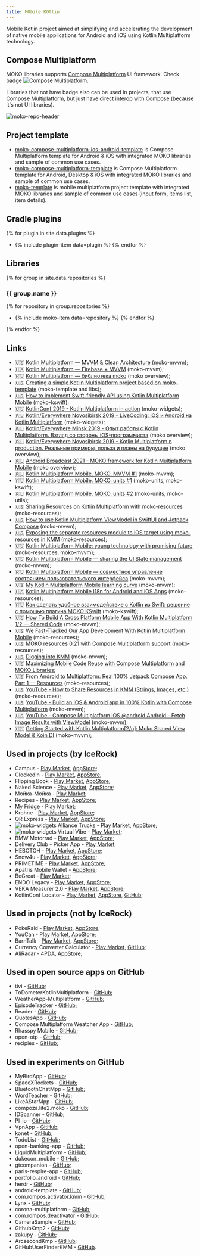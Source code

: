 ```yaml
---
title: MObile KOtlin
---
```

Mobile Kotlin project aimed at simplifying and accelerating the development of native mobile applications for Android and iOS using Kotlin Multiplatform technology.

## Compose Multiplatform

MOKO libraries supports [Compose Multiplatform](https://github.com/JetBrains/compose-multiplatform) UI framework. Check badge ![Compose Multiplatform](http://img.shields.io/badge/compose-multiplatform-6EDB8D.svg?style=flat).

Libraries that not have badge also can be used in projects, that use Compose Multiplatform, but just have direct interop with Compose (because it's not UI libraries).

![moko-repo-header](https://user-images.githubusercontent.com/5010169/231642086-8f243134-2c72-4edc-95bb-12979f512c14.png)

## Project template
* [moko-compose-multiplatform-ios-android-template](https://github.com/icerockdev/moko-compose-multiplatform-ios-android-template) is Compose Multiplatform template for Android & iOS with integrated MOKO libraries and sample of common use cases.
* [moko-compose-multiplatform-template](https://github.com/icerockdev/moko-compose-multiplatform-template) is Compose Multiplatform template for Android, Desktop & iOS with integrated MOKO libraries and sample of common use cases.
* [moko-template](https://github.com/icerockdev/moko-template) is mobile multiplatform project template with integrated MOKO libraries and sample of common use cases (input form, items list, item details).

## Gradle plugins
{% for plugin in site.data.plugins %}
* {% include plugin-item data=plugin %}
{% endfor %}

## Libraries
{% for group in site.data.repositories %}
### {{ group.name }}

{% for repository in group.repositories %}
* {% include moko-item data=repository %}
{% endfor %}

{% endfor %}

## Links
- 🇺🇸 [Kotlin Multiplatform — MVVM & Clean Architecture](https://proandroiddev.com/kotlin-multiplatform-mvvm-clean-architecture-f20b99f90b95) (moko-mvvm);
- 🇺🇸 [Kotlin Multiplatform — Firebase + MVVM](https://proandroiddev.com/kotlin-multiplatform-firebase-mvvm-4cdcddd98893) (moko-mvvm);
- 🇷🇺 [Kotlin Multiplatform — библиотека moko](https://tetraquark.ru/archives/511) (moko overview);
- 🇺🇸 [Creating a simple Kotlin Multiplatform project based on moko-template](https://medium.com/icerock/creating-a-simple-kotlin-multiplatform-project-based-on-moko-template-2dd87d020bbd) (moko-template and libs);
- 🇺🇸 [How to implement Swift-friendly API using Kotlin Multiplatform Mobile](https://icerockdev.com/blog/kotlin-multiplatform/2021-08-09-swift-friendly-API/) (moko-kswift);
- 🇺🇸 [KotlinConf 2019 - Kotlin Multiplatform in action](https://www.youtube.com/watch?v=IKYsX6nBcsw) (moko-widgets);
- 🇷🇺 [Kotlin/Everywhere Novosibirsk 2019 - LiveCoding: iOS и Android на Kotlin Multiplatform](https://www.youtube.com/watch?v=r07X_5ICDPk) (moko-widgets);
- 🇷🇺 [Kotlin/Everywhere Minsk 2019 - Опыт работы с Kotlin Multiplatform. Взгляд со стороны iOS-программиста](https://www.youtube.com/watch?v=h9ioWnSlUJc) (moko overview);
- 🇷🇺 [Kotlin/Everywhere Novosibirsk 2019 - Kotlin Multiplatform в production. Реальные примеры, польза и планы на будущее](https://www.youtube.com/watch?v=zzWa_trZvdg) (moko overview);
- 🇷🇺 [Android Broadcast 2021 - MOKO framework for Kotlin Multiplatform Mobile](https://youtu.be/-JjQJG-xkRE) (moko overview);
- 🇷🇺 [Kotlin Multiplatform Mobile. MOKO. MVVM #1](https://www.youtube.com/watch?v=qe8FcIQEmyA) (moko-mvvm);
- 🇷🇺 [Kotlin Multiplatform Mobile. MOKO. units #1](https://www.youtube.com/watch?v=ES6lHIwp5Jw) (moko-units, moko-kswift);
- 🇷🇺 [Kotlin Multiplatform Mobile. MOKO. units #2](https://www.youtube.com/watch?v=aT1i2vN6H6U) (moko-units, moko-utils);
- 🇺🇸 [Sharing Resources on Kotlin Multiplatform with moko-resources](https://www.linkedin.com/pulse/sharing-resources-kotlin-multiplatform-moko-resources-isuru-rajapakse/) (moko-resources);
- 🇺🇸 [How to use Kotlin Multiplatform ViewModel in SwiftUI and Jetpack Compose](https://medium.com/icerock/how-to-use-kotlin-multiplatform-viewmodel-in-swiftui-and-jetpack-compose-8158e98c091d) (moko-mvvm);
- 🇺🇸 [Exposing the separate resources module to iOS target using moko-resources in KMM](https://proandroiddev.com/exposing-the-separate-resources-module-to-ios-target-using-moko-resources-in-kmm-76b9c3d533) (moko-resources);
- 🇺🇸 [Kotlin Multiplatform Mobile: young technology with promising future](https://proandroiddev.com/kotlin-multiplatform-mobile-young-technology-with-promising-future-66b62dd4b723) (moko-resources, moko-mvvm);
- 🇺🇸 [Kotlin Multiplatform Mobile — sharing the UI State management](https://proandroiddev.com/kotlin-multiplatform-mobile-sharing-the-ui-state-management-a67bd9a49882) (moko-mvvm);
- 🇷🇺 [Kotlin Multiplatform Mobile — совместное управление состоянием пользовательского интерфейса](https://habr.com/ru/company/otus/blog/666164/) (moko-mvvm);
- 🇺🇸 [My Kotlin Multiplatform Mobile learning curve](https://proandroiddev.com/my-kotlin-multiplatform-mobile-learning-curve-c024c9fcfe2) (moko-mvvm);
- 🇺🇸 [Kotlin Multiplatform Mobile I18n for Android and iOS Apps](https://phrase.com/blog/posts/kotlin-multiplatform-mobile-i18n-android-ios/) (moko-resources);
- 🇷🇺 [Как сделать удобное взаимодействие с Kotlin из Swift: решение с помощью плагина MOKO KSwift](https://habr.com/ru/post/700030/) (moko-kswift);
- 🇺🇸 [How To Build A Cross Platform Mobile App With Kotlin Multiplatform 1/2 — Shared Code](https://medium.com/tech-takeaways/how-to-build-a-cross-platform-mobile-app-with-kotlin-multiplatform-1-2-shared-code-9dbc6ff681ff) (moko-mvvm);
- 🇺🇸 [We Fast-Tracked Our App Development With Kotlin Multiplatform Mobile](https://medium.com/motive-eng/we-fast-tracked-our-app-development-with-kotlin-multiplatform-mobile-952f2f4afd1) (moko-resources);
- 🇺🇸 [MOKO resources 0.21 with Compose Multiplatform support](https://medium.com/p/462d8b11116b?source=moko-landing) (moko-resources);
- 🇺🇸 [Digging into KMM](https://medium.com/pink-room-club/digging-into-kmm-11be99607cdd) (moko-mvvm);
- 🇺🇸 [Maximizing Mobile Code Reuse with Compose Multiplatform and MOKO Libraries](https://medium.com/icerock/maximizing-mobile-code-reuse-with-compose-multiplatform-and-moko-libraries-140a408b452a);
- 🇺🇸 [From Android to Multiplatform: Real 100% Jetpack Compose App. Part 1 — Resources](https://markonovakovic.medium.com/from-android-to-multiplatform-real-100-jetpack-compose-app-part-1-resources-a5db60f1ed73) (moko-resources);
- 🇺🇸 [YouTube - How to Share Resources in KMM (Strings, Images, etc.)](https://youtu.be/xtWzpLtCuY0) (moko-resources);
- 🇺🇸 [YouTube - Build an iOS & Android app in 100% Kotlin with Compose Multiplatform](https://www.youtube.com/watch?v=5_W5YKPShZ4) (moko-mvvm);
- 🇺🇸 [YouTube - Compose Multiplatform iOS @android Android - Fetch Image Results with ViewModel](https://www.youtube.com/watch?v=HoUvMPtUiO8) (moko-mvvm);
- 🇺🇸 [Getting Started with Kotlin Multiplatform[2/n]: Moko Shared View Model & Koin DI](https://proandroiddev.com/getting-started-with-kotlin-multiplatform-moko-shared-view-model-koin-di-37caf9d67deb) (moko-mvvm);

## Used in projects (by IceRock)
* Campus - [Play Market](https://play.google.com/store/apps/details?id=ru.dewish.campus), [AppStore](https://apps.apple.com/ru/app/кампус-расписание-занятий/id1534975833);
* ClockedIn - [Play Market](https://play.google.com/store/apps/details?id=com.clockedin), [AppStore](https://apps.apple.com/us/app/clocked-in/id1248437112);
* Flipping Book - [Play Market](https://play.google.com/store/apps/details?id=com.flippingbook.online), [AppStore](https://apps.apple.com/ru/app/flippingbook/id1608881415);
* Naked Science - [Play Market](https://play.google.com/store/apps/details?id=ru.ns.nakedscience.magazine), [AppStore](https://apps.apple.com/ru/app/naked-science/id604780121);
* Мойка-Мойка - [Play Market](https://play.google.com/store/apps/details?id=pro.ucar.carwash);
* Recipes - [Play Market](https://play.google.com/store/apps/details?id=ru.nikolife.app), [AppStore](https://apps.apple.com/us/app/nikolife-правильные-рецепты/id1605763336);
* My Fridge - [Play Market](https://play.google.com/store/apps/details?id=com.whitesphere.app);
* Krohne - [Play Market](https://play.google.com/store/apps/details?id=com.krohne.app), [AppStore](https://apps.apple.com/us/app/krohne/id1563728941);
* QR Express - [Play Market](https://play.google.com/store/apps/details?id=com.icerockdev.cft.cashier), [AppStore](https://apps.apple.com/ru/app/уралсиб-qr-для-бизнеса/id1638286686);
* ![moko-widgets](https://img.shields.io/badge/-moko--widgets-green) Alliance Trucks - [Play Market](https://play.google.com/store/apps/details?id=com.alliancetrucks.app), [AppStore](https://apps.apple.com/ru/app/alliancetrucks/id1500907708);
* ![moko-widgets](https://img.shields.io/badge/-moko--widgets-green) Virtual Vibe - [Play Market](https://play.google.com/store/apps/details?id=be.virtualvi);
* BMW Motorrad - [Play Market](https://play.google.com/store/apps/details?id=io.smartdriving.bmwmoto), [AppStore](https://apps.apple.com/us/app/id1492857555);
* Delivery Club - Picker App - [Play Market](https://play.google.com/store/apps/details?id=com.deliveryclub.stock);
* НЕВОТОН - [Play Market](https://play.google.com/store/apps/details?id=com.nevoton.app), [AppStore](https://apps.apple.com/ru/app/%D0%BD%D0%B5%D0%B2%D0%BE%D1%82%D0%BE%D0%BD-%D0%B0%D0%B2%D1%82%D0%BE%D0%BC%D0%B0%D1%82%D0%B8%D0%BA%D0%B0/id1409537985#?platform=iphone);
* Snow4u - [Play Market](https://play.google.com/store/apps/details?id=com.snow4unet.snowtinder), [AppStore](https://apps.apple.com/ru/app/snow4u/id1546814178);
* PRIMETIME - [Play Market](https://play.google.com/store/apps/details?id=ru.primetime), [AppStore](https://apps.apple.com/us/app/primetime-delivery/id1471500882?l=ru&ls=1);
* Apatris Mobile Wallet - [AppStore](https://apps.apple.com/us/app/apatris-mobile-wallet/id1454765749);
* BeGreat - [Play Market](https://play.google.com/store/apps/details?id=ru.begreatapp);
* ENDO Legacy - [Play Market](https://play.google.com/store/apps/details?id=im.endo.legacy), [AppStore](https://apps.apple.com/us/app/endo-legacy/id1435147480);
* VEKA Measurer 2.0 - [Play Market](https://play.google.com/store/apps/details?id=com.veka.windowmeasurer.new), [AppStore](https://apps.apple.com/ru/app/%D0%B7%D0%B0%D0%BC%D0%B5%D1%80%D1%89%D0%B8%D0%BA-%D0%BE%D0%BA%D0%BE%D0%BD-2-0/id1455318730);
* KotlinConf Locator - [Play Market](https://play.google.com/store/apps/details?id=org.jetbrains.kotlin.locator), [AppStore](https://apps.apple.com/us/app/kotlinconf-locator/id1487944666), [GitHub](https://github.com/JetBrains/KotlinFinder);

## Used in projects (not by IceRock)
* PokeRaid - [Play Market](https://play.google.com/store/apps/details?id=me.pokeraid), [AppStore](https://apps.apple.com/us/app/pokeraid-raid-from-home/id1507659524);
* YouCan - [Play Market](https://play.google.com/store/apps/details?id=mksm.youcan), [AppStore](https://apps.apple.com/ru/app/%D0%BC%D0%B5%D0%B4%D0%B8%D1%82%D0%B0%D1%86%D0%B8%D1%8F-%D1%81%D0%BD%D0%B0-youcan/id1499982716);
* BarnTalk - [Play Market](https://play.google.com/store/apps/details?id=com.barntalk), [AppStore](https://apps.apple.com/us/app/barntalk/id1520342639);
* Currency Converter Calculator - [Play Market](https://play.google.com/store/apps/details?id=mustafaozhan.github.com.mycurrencies), [GitHub](https://github.com/CurrencyConverterCalculator/CCC);
* AliRadar - [4PDA](https://4pda.to/forum/index.php?showtopic=1011971&st=20), [AppStore](https://apps.apple.com/ru/app/aliradar-для-aliexpress/id1188220508);

## Used in open source apps on GitHub
* tivi - [GitHub](https://github.com/chrisbanes/tivi);
* ToDometerKotlinMultiplatform - [GitHub](https://github.com/serbelga/ToDometerKotlinMultiplatform);
* WeatherApp-Multiplatform - [GitHub](https://github.com/RandhirGupta/WeatherApp-Multiplatform);
* EpisodeTracker - [GitHub](https://github.com/y-polek/EpisodeTracker);
* Reader - [GitHub](https://github.com/msasikanth/reader);
* QuotesApp - [GitHub](https://github.com/mirzemehdi/quotesapp);
* Compose Multiplatform Weatcher App - [GitHub](https://github.com/guerrerorodrigo/compose-multiplatform-weather-app);
* Rhasspy Mobile - [GitHub](https://github.com/Nailik/rhasspy_mobile);
* open-otp - [GitHub](https://github.com/avan1235/open-otp);
* recipies - [GitHub](https://github.com/JunydDEV/kmp-recipes-mobile-app);

## Used in experiments on GitHub
* MyBirdApp - [GitHub](https://github.com/SebastianAigner/my-bird-app);
* SpaceXRockets - [GitHub](https://github.com/AJIEKCX/SpaceXRockets);
* BluetoothChatMpp - [GitHub](https://github.com/Tetraquark/BluetoothChatMpp);
* WordTeacher - [GitHub](https://github.com/soniccat/WordTeacher);
* LikeAStarMpp - [GitHub](https://github.com/Jaime97/LikeAStarMpp);
* compoza.lite2.moko - [GitHub](https://github.com/Diy2210/compoza.lite2.moko);
* IDScanner - [GitHub](https://github.com/Diy2210/IDScanner);
* Pl_io - [GitHub](https://github.com/alekseevvv/Pl_io);
* VpnApp - [GitHub](https://github.com/Merseyside/VpnApp);
* konet - [GitHub](https://github.com/eduayuso/konet);
* TodoList - [GitHub](https://github.com/TinNova/TodoList);
* open-banking-app - [GitHub](https://github.com/openMF/open-banking-app);
* LiquidMultiplatform - [GitHub](https://github.com/tSquaredd/LiquidMultiplatform);
* dukecon_mobile - [GitHub](https://github.com/dukecon/dukecon_mobile);
* gtcompanion - [GitHub](https://github.com/thumbcat-io/gtcompanion);
* paris-respire-app - [GitHub](https://github.com/alan-camilo/paris-respire-app);
* portfolio_android - [GitHub](https://github.com/MrTheGood/portfolio_android);
* herdr - [GitHub](https://github.com/f8full/herdr);
* android-template - [GitHub](https://github.com/Merseyside/android-template);
* com.rompos.activator.kmm - [GitHub](https://github.com/Diy2210/com.rompos.activator.kmm);
* Lynx - [GitHub](https://github.com/DoubleSymmetry/lynx);
* corona-multiplatform - [GitHub](https://github.com/egeniq/corona-multiplatform);
* com.rompos.deactivator - [GitHub](https://github.com/Diy2210/com.rompos.deactivator);
* CameraSample - [GitHub](https://github.com/Jaime97/CameraSample);
* GithubKmp2 - [GitHub](https://github.com/EmanEraky/GithubKmp2);
* zakupy - [GitHub](https://github.com/YokiToki/zakupy);
* ArcsecondKmp - [GitHub](https://github.com/Tetraquark/ArcsecondKmp);
* GitHubUserFinderKMM - [GitHub](https://github.com/apter-tech/GitHubUserFinderKMM).
